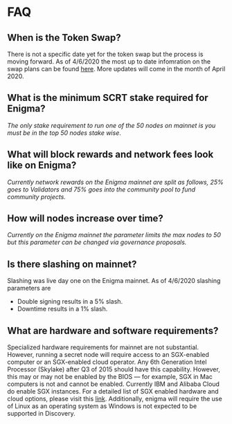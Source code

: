 # FAQ

## When is the Token Swap?

There is not a specific date yet for the token swap but the process is moving forward. As of 4/6/2020 the most up to date infomration on the swap plans can be found [here](https://explorer.scrt.cashmaney.com/proposals/4). More updates will come in the month of April 2020.

## What is the minimum SCRT stake required for Enigma?
*The only stake requirement to run one of the 50 nodes on mainnet is you must be in the top 50 nodes stake wise*.

## What will block rewards and network fees look like on Enigma?

*Currently network rewards on the Enigma mainnet are split as follows, 25% goes to Validators and 75% goes into the community pool to fund community projects.*

## How will nodes increase over time?

*Currently on the Enigma mainnet the parameter limits the max nodes to 50 but this parameter can be changed via governance proposals.*

## Is there slashing on mainnet?

Slashing was live day one on the Enigma mainnet.
As of 4/6/2020 slashing parameters are
* Double signing results in a 5% slash.
* Downtime results in a 1% slash.

## What are hardware and software requirements?

Specialized hardware requirements for mainnet are not substantial. However, running a secret node will require access to an SGX-enabled computer or an SGX-enabled cloud operator. Any 6th Generation Intel Processor (Skylake) after Q3 of 2015 should have this capability. However, this may or may not be enabled by the BIOS — for example, SGX in Mac computers is not and cannot be enabled. Currently IBM and Alibaba Cloud do enable SGX instances. For a detailed list of SGX enabled hardware and cloud options, please visit this [link](https://github.com/ayeks/SGX-hardware). Additionally, enigma will require the use of Linux as an operating system as Windows is not expected to be supported in Discovery.
